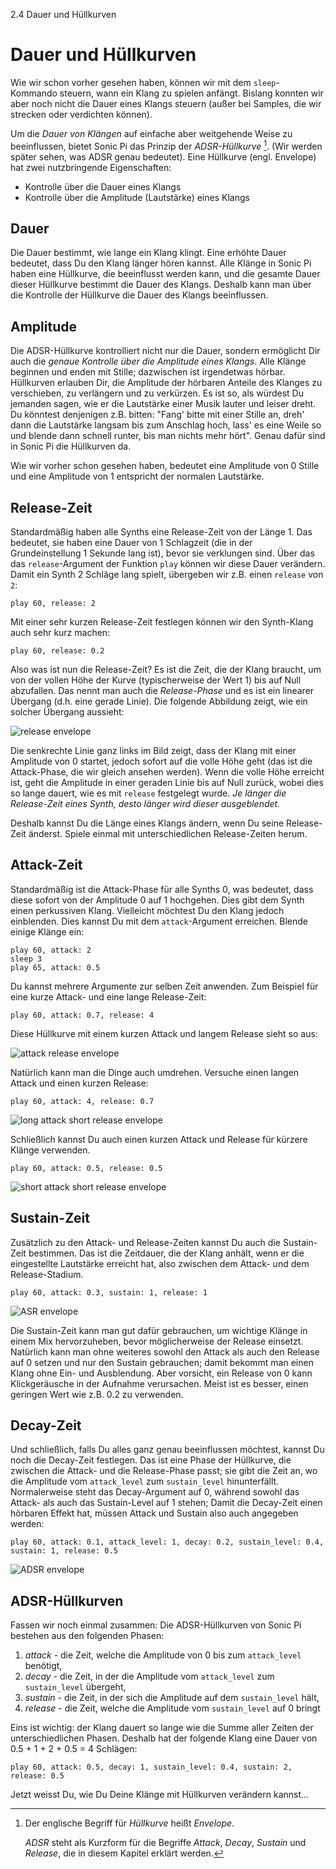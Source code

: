 2.4 Dauer und Hüllkurven

# Dauer und Hüllkurven

Wie wir schon vorher gesehen haben, können wir mit dem `sleep`-Kommando 
steuern, wann ein Klang zu spielen anfängt. Bislang konnten wir aber 
noch nicht die Dauer eines Klangs steuern (außer bei Samples, die wir 
strecken oder verdichten können).

Um die *Dauer von Klängen* auf einfache aber weitgehende Weise zu 
beeinflussen, bietet Sonic Pi das Prinzip der *ADSR-Hüllkurve* [^1]. 
(Wir werden später sehen, was ADSR genau bedeutet). Eine Hüllkurve 
(engl. Envelope) hat zwei nutzbringende Eigenschaften:

* Kontrolle über die Dauer eines Klangs
* Kontrolle über die Amplitude (Lautstärke) eines Klangs

## Dauer

Die Dauer bestimmt, wie lange ein Klang klingt. Eine erhöhte Dauer 
bedeutet, dass Du den Klang länger hören kannst. Alle Klänge in Sonic 
Pi haben eine Hüllkurve, die beeinflusst werden kann, und die gesamte 
Dauer dieser Hüllkurve bestimmt die Dauer des Klangs. Deshalb kann man 
über die Kontrolle der Hüllkurve die Dauer des Klangs beeinflussen.
 
## Amplitude

Die ADSR-Hüllkurve kontrolliert nicht nur die Dauer, sondern ermöglicht 
Dir auch die *genaue Kontrolle über die Amplitude eines Klangs*. Alle 
Klänge beginnen und enden mit Stille; dazwischen ist irgendetwas 
hörbar. Hüllkurven erlauben Dir, die Amplitude der hörbaren Anteile des 
Klanges zu verschieben, zu verlängern und zu verkürzen. Es ist so, als 
würdest Du jemanden sagen, wie er die Lautstärke einer Musik lauter und 
leiser dreht. Du könntest denjenigen z.B. bitten: "Fang' bitte mit einer 
Stille an, dreh' dann die Lautstärke langsam bis zum Anschlag hoch, 
lass' es eine Weile so und blende dann schnell runter, bis man nichts 
mehr hört". Genau dafür sind in Sonic Pi die Hüllkurven da.

Wie wir vorher schon gesehen haben, bedeutet eine Amplitude von 0 
Stille und eine Amplitude von 1 entspricht der normalen Lautstärke.

## Release-Zeit

Standardmäßig haben alle Synths eine Release-Zeit von der Länge 1. Das 
bedeutet, sie haben eine Dauer von 1 Schlagzeit (die in der Grundeinstellung
1 Sekunde lang ist), bevor sie verklungen  sind. Über das das
`release`-Argument der Funktion `play` können wir diese Dauer verändern.
Damit ein Synth 2 Schläge lang spielt, übergeben wir z.B. einen
`release` von `2`:

```
play 60, release: 2
```

Mit einer sehr kurzen Release-Zeit festlegen können wir den
Synth-Klang auch sehr kurz machen:

```
play 60, release: 0.2
```

Also was ist nun die Release-Zeit? Es ist die Zeit, die der Klang 
braucht, um von der vollen Höhe der Kurve (typischerweise der Wert 1) 
bis auf Null abzufallen. Das nennt man auch die *Release-Phase* und es 
ist ein linearer Übergang (d.h. eine gerade Linie). Die folgende 
Abbildung zeigt, wie ein solcher Übergang aussieht:

![release envelope](../images/tutorial/env-release.png)

Die senkrechte Linie ganz links im Bild zeigt, dass der Klang mit einer 
Amplitude von 0 startet, jedoch sofort auf die volle Höhe geht (das ist 
die Attack-Phase, die wir gleich ansehen werden). Wenn die volle Höhe 
erreicht ist, geht die Amplitude in einer geraden Linie bis auf Null 
zurück, wobei dies so lange dauert, wie es mit `release` festgelegt 
wurde. *Je länger die Release-Zeit eines Synth, desto länger wird 
dieser ausgeblendet.*

Deshalb kannst Du die Länge eines Klangs ändern, wenn Du seine 
Release-Zeit änderst. Spiele einmal mit unterschiedlichen Release-Zeiten 
herum.

## Attack-Zeit

Standardmäßig ist die Attack-Phase für alle Synths 0, was bedeutet, 
dass diese sofort von der Amplitude 0 auf 1 hochgehen. Dies gibt dem 
Synth einen perkussiven Klang. Vielleicht möchtest Du den Klang jedoch 
einblenden. Dies kannst Du mit dem `attack`-Argument erreichen. Blende 
einige Klänge ein:

```
play 60, attack: 2
sleep 3
play 65, attack: 0.5
```

Du kannst mehrere Argumente zur selben Zeit anwenden. Zum Beispiel für 
eine kurze Attack- und eine lange Release-Zeit:

```
play 60, attack: 0.7, release: 4
```

Diese Hüllkurve mit einem kurzen Attack und langem Release sieht so aus:

![attack release envelope](../images/tutorial/env-attack-release.png)

Natürlich kann man die Dinge auch umdrehen. Versuche einen langen 
Attack und einen kurzen Release:

```
play 60, attack: 4, release: 0.7
```

![long attack short release envelope](../images/tutorial/env-long-attack-short-release.png)

Schließlich kannst Du auch einen kurzen Attack und Release für kürzere 
Klänge verwenden.

```
play 60, attack: 0.5, release: 0.5
```

![short attack short release envelope](../images/tutorial/env-short-attack-short-release.png)

## Sustain-Zeit

Zusätzlich zu den Attack- und Release-Zeiten kannst Du auch die 
Sustain-Zeit bestimmen. Das ist die Zeitdauer, die der Klang anhält, 
wenn er die eingestellte Lautstärke erreicht hat, also zwischen dem 
Attack- und dem Release-Stadium.

```
play 60, attack: 0.3, sustain: 1, release: 1
```

![ASR envelope](../images/tutorial/env-attack-sustain-release.png)

Die Sustain-Zeit kann man gut dafür gebrauchen, um wichtige Klänge in 
einem Mix hervorzuheben, bevor möglicherweise der Release einsetzt. 
Natürlich kann man ohne weiteres sowohl den Attack als auch den Release 
auf 0 setzen und nur den Sustain gebrauchen; damit bekommt man einen 
Klang ohne Ein- und Ausblendung. Aber vorsicht, ein Release von 0 kann 
Klickgeräusche in der Aufnahme verursachen. Meist ist es besser, 
einen geringen Wert wie z.B. 0.2 zu verwenden.

## Decay-Zeit

Und schließlich, falls Du alles ganz genau beeinflussen möchtest, 
kannst Du noch die Decay-Zeit festlegen. Das ist eine Phase der 
Hüllkurve, die zwischen die Attack- und die Release-Phase passt; sie 
gibt die Zeit an, wo die Amplitude vom `attack_level` zum 
`sustain_level` hinunterfällt. Normalerweise steht das Decay-Argument 
auf 0, während sowohl das Attack- als auch das Sustain-Level auf 1 
stehen; Damit die Decay-Zeit einen hörbaren Effekt hat, müssen Attack
und Sustain also auch angegeben werden:

```
play 60, attack: 0.1, attack_level: 1, decay: 0.2, sustain_level: 0.4, sustain: 1, release: 0.5
```

![ADSR envelope](../images/tutorial/env-attack-decay-sustain-release.png)

## ADSR-Hüllkurven

Fassen wir noch einmal zusammen: Die ADSR-Hüllkurven von Sonic Pi
bestehen aus den folgenden Phasen:

1. *attack* - die Zeit, welche die Amplitude von 0 bis zum `attack_level` benötigt,
2. *decay* - die Zeit, in der die Amplitude vom `attack_level` zum `sustain_level` übergeht,
3. *sustain* - die Zeit, in der sich die Amplitude auf dem `sustain_level` hält,
4. *release* - die Zeit, welche die Amplitude vom `sustain_level` auf 0 bringt

Eins ist wichtig: der Klang dauert so lange wie die Summe aller Zeiten 
der unterschiedlichen Phasen. Deshalb hat der folgende Klang eine Dauer 
von 0.5 + 1 + 2 + 0.5 = 4 Schlägen:

```
play 60, attack: 0.5, decay: 1, sustain_level: 0.4, sustain: 2, release: 0.5
```

Jetzt weisst Du, wie Du Deine Klänge mit Hüllkurven verändern kannst...

[^1]: Der englische Begriff für *Hüllkurve* heißt *Envelope*.

    *ADSR* steht als Kurzform für die Begriffe *Attack*, *Decay*,
    *Sustain* und *Release*, die in diesem Kapitel erklärt werden.
